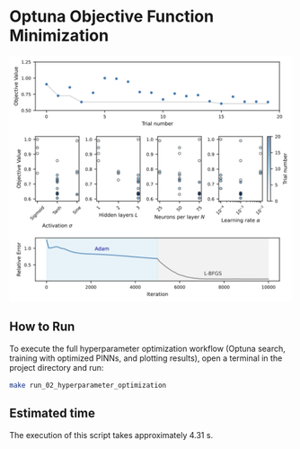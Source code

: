 # Optuna Objective Function Minimization

![hyperparameter_tunning](figures/05_hyperparameter_tunning.svg)

## How to Run

To execute the full hyperparameter optimization workflow (Optuna search, training with optimized PINNs, and plotting results), open a terminal in the project directory and run:

```bash
make run_02_hyperparameter_optimization
```

## Estimated time

The execution of this script takes approximately 4.31 s.